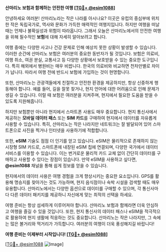 **산마리노 보험과 함께하는 안전한 여행 [[TG💪+ @esim1088](https://t.me/s/esim1088)]**

안녕하세요 여러분! 산마리노라는 작은 나라를 아시나요? 이곳은 유럽의 중심부에 위치한 작은 독립국가로, 역사와 문화가 가득한 매력적인 여행지입니다. 하지만 여행을 떠날 때는 언제나 불확실성과 위험이 따라옵니다. 그래서 오늘은 산마리노에서의 안전한 여행을 위해 필수적인 **보험**에 대해 자세히 알아보려고 합니다.

여행 중에는 다양한 사고나 건강 문제로 인해 예상치 못한 상황이 발생할 수 있습니다. 이러한 순간에 산마리노 보험은 여러분의 중요한 동반자가 될 것입니다. 보험은 의료비, 여행 취소, 여권 분실, 교통사고 등 다양한 상황에서 보호받을 수 있는 중요한 도구입니다. 특히 해외에서 병원비는 매우 비쌉니다. 한국의 의료비와 비교하면 천차만별로 차이가 납니다. 따라서 여행 전에 반드시 보험에 가입하는 것이 현명합니다.

또한, 산마리노는 관광객들에게 친절하고 안전한 환경을 제공하지만, 항상 신중하게 행동해야 합니다. 예를 들어, 길을 잘못 찾거나, 현지 언어에 대한 어려움으로 인해 문제가 생길 수 있습니다. 이럴 때 보험은 여러분을 지켜주며, 현지에서 필요한 도움을 받을 수 있도록 지원해줍니다.

하지만 보험뿐만 아니라 현지에서 스마트폰 사용도 매우 중요합니다. 현지 통신사에서 제공하는 **모바일 데이터 패스** 또는 **SIM 카드**를 구매하여 현지에서 데이터를 자유롭게 사용할 수 있습니다. 특히, 산마리노는 작은 나라지만 네트워크는 잘 발달되어 있어 스마트폰으로 사진을 찍거나 인터넷을 사용하기에 적합합니다.

또한, **eSIM** 기술도 점점 더 인기를 얻고 있습니다. eSIM은 물리적으로 존재하지 않는 시장형 SIM 카드로, 스마트폰에 내장된 eSIM 칩에 연결되며, 다양한 국가에서 데이터 서비스를 이용할 수 있습니다. 이는 번거로운 물리적 카드 교체 없이 간단히 데이터를 구매하고 사용할 수 있다는 장점이 있습니다. 만약 eSIM을 사용하고 싶다면, **@esim1088** 채널을 통해 쉽게 정보를 얻을 수 있습니다.

현지에서의 데이터 사용은 여행 경험을 크게 향상시키는 중요한 요소입니다. GPS를 활용해 명승지를 찾아가는 것도 가능하며, 현지 음식점이나 숙박 시설을 검색할 때도 매우 유용합니다. 산마리노에서는 다양한 옵션으로 데이터를 구매할 수 있으며, 각 통신사마다 다른 데이터 패키지를 제공하니 자신에게 맞는 최적의 선택을 하세요.

여행 준비는 항상 섬세하게 이루어져야 합니다. 산마리노 보험과 함께라면 더욱 안심하고 여행을 즐길 수 있을 것입니다. 또한, 현지 통신사의 데이터 패스나 eSIM을 적극적으로 활용하여 현지 생활에 적응하는 것도 중요합니다. 산마리노는 작은 나라지만, 그 속에는 많은 볼거리와 먹거리가 가득합니다. 여러분의 여행이 더욱 풍성해지길 바랍니다!

**여행 준비는 이제부터 시작입니다! [[TG💪+ @esim1088](https://t.me/s/esim1088)]**

[[TG💪+ @esim1088](https://t.me/s/esim1088) ![Image](https://i.postimg.cc/Y0z9fWf4/image.png)]
